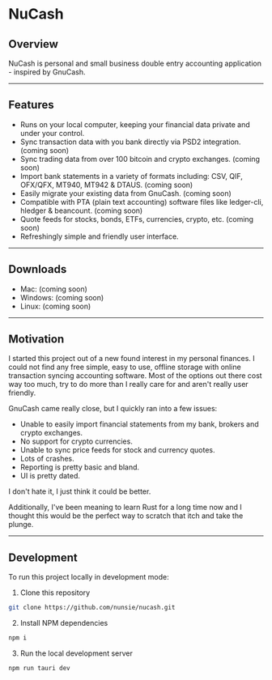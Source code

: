 # NuCash

## Overview

NuCash is personal and small business double entry accounting application - inspired by GnuCash.

---

## Features

- Runs on your local computer, keeping your financial data private and under your control.
- Sync transaction data with you bank directly via PSD2 integration. (coming soon)
- Sync trading data from over 100 bitcoin and crypto exchanges. (coming soon)
- Import bank statements in a variety of formats including: CSV, QIF, OFX/QFX, MT940, MT942 & DTAUS. (coming soon)
- Easily migrate your existing data from GnuCash. (coming soon)
- Compatible with PTA (plain text accounting) software files like ledger-cli, hledger & beancount. (coming soon)
- Quote feeds for stocks, bonds, ETFs, currencies, crypto, etc. (coming soon)
- Refreshingly simple and friendly user interface.

---

## Downloads

- Mac: (coming soon)
- Windows: (coming soon)
- Linux: (coming soon)

---

## Motivation

I started this project out of a new found interest in my personal finances. I could not find any free simple, easy to use, offline storage with online transaction syncing accounting software. Most of the options out there cost way too much, try to do more than I really care for and aren't really user friendly.

GnuCash came really close, but I quickly ran into a few issues:

- Unable to easily import financial statements from my bank, brokers and crypto exchanges.
- No support for crypto currencies.
- Unable to sync price feeds for stock and currency quotes.
- Lots of crashes.
- Reporting is pretty basic and bland.
- UI is pretty dated.

I don't hate it, I just think it could be better.

Additionally, I've been meaning to learn Rust for a long time now and I thought this would be the perfect way to scratch that itch and take the plunge.

---

## Development

To run this project locally in development mode:

1. Clone this repository

```bash
git clone https://github.com/nunsie/nucash.git
```

2. Install NPM dependencies

```bash
npm i
```

3. Run the local development server

```bash
npm run tauri dev
```
